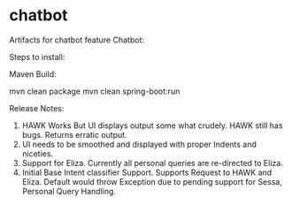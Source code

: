 # chatbot
Artifacts for chatbot feature
Chatbot:

Steps to install:

Maven Build:

mvn clean package
mvn clean spring-boot:run

Release Notes:
1. HAWK Works But UI displays output some what crudely. HAWK still has bugs. Returns erratic output.
2. UI needs to be smoothed and displayed with proper Indents and niceties.
3. Support for Eliza. Currently all personal queries are re-directed to Eliza.
4. Initial Base Intent classifier Support. Supports Request to HAWK and Eliza. Default would throw Exception due to pending support for Sessa, Personal Query Handling.

